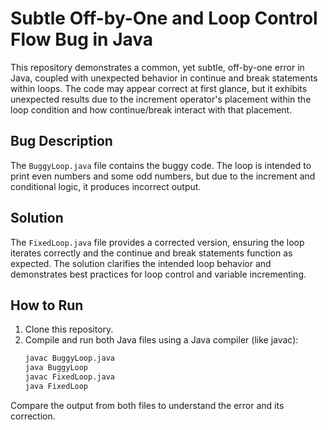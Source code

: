 # Subtle Off-by-One and Loop Control Flow Bug in Java

This repository demonstrates a common, yet subtle, off-by-one error in Java, coupled with unexpected behavior in continue and break statements within loops. The code may appear correct at first glance, but it exhibits unexpected results due to the increment operator's placement within the loop condition and how continue/break interact with that placement.

## Bug Description
The `BuggyLoop.java` file contains the buggy code. The loop is intended to print even numbers and some odd numbers, but due to the increment and conditional logic, it produces incorrect output.

## Solution
The `FixedLoop.java` file provides a corrected version, ensuring the loop iterates correctly and the continue and break statements function as expected. The solution clarifies the intended loop behavior and demonstrates best practices for loop control and variable incrementing.

## How to Run
1. Clone this repository.
2. Compile and run both Java files using a Java compiler (like javac):
   ```bash
   javac BuggyLoop.java
   java BuggyLoop
   javac FixedLoop.java
   java FixedLoop
   ```

Compare the output from both files to understand the error and its correction.